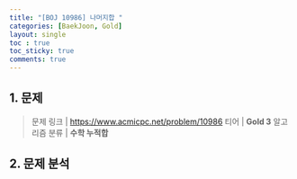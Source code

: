 ```yaml
---
title: "[BOJ 10986] 나머지합 "
categories: [BaekJoon, Gold]
layout: single
toc : true
toc_sticky: true
comments: true
---
```


## 1. 문제
> 문제 링크 | <https://www.acmicpc.net/problem/10986>
> 티어 | **Gold 3**
> 알고리즘 분류 | **수학 누적합**

## 2. 문제 분석
#### 
